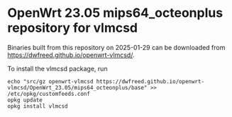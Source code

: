 OpenWrt 23.05 mips64_octeonplus repository for vlmcsd
========

Binaries built from this repository on 2025-01-29 can be downloaded from <https://dwfreed.github.io/openwrt-vlmcsd/>.

To install the vlmcsd package, run

```
echo "src/gz openwrt-vlmcsd https://dwfreed.github.io/openwrt-vlmcsd/OpenWrt_23.05/mips64_octeonplus/base" >> /etc/opkg/customfeeds.conf
opkg update
opkg install vlmcsd
```
